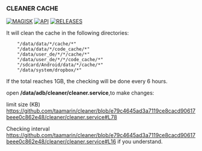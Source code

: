 ### CLEANER CACHE

[![MAGISK](https://img.shields.io/badge/Magisk%20-v20.4+-brightgreen)](https://github.com/topjohnwu/Magisk)
[![API](https://img.shields.io/badge/API-21%2B-brightgreen.svg?style=flat)](https://android-arsenal.com/api?level=21)
[![RELEASES](https://img.shields.io/github/downloads/taamarin/cleaner/total.svg)](https://github.com/taamarin/cleaner/releases)


It will clean the cache in the following directories:
```shell
    "/data/data/*/cache/*"
    "/data/data/*/code_cache/*"
    "/data/user_de/*/*/cache/*"
    "/data/user_de/*/*/code_cache/*"
    "/sdcard/Android/data/*/cache/*"
    "/data/system/dropbox/*"
```

If the total reaches 1GB, the checking will be done every 6 hours.

open **/data/adb/cleaner/cleaner.service**,to make changes:

limit size (KB)
https://github.com/taamarin/cleaner/blob/e79c4645ad3a7119ce8cacd90617beee0c862e48/cleaner/cleaner.service#L78

Checking interval
https://github.com/taamarin/cleaner/blob/e79c4645ad3a7119ce8cacd90617beee0c862e48/cleaner/cleaner.service#L16
if you understand.

